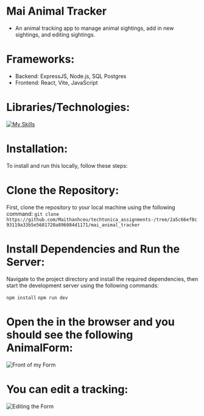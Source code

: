 # Mai Animal Tracker
- An animal tracking app to manage animal sightings, add in new sightings, and editing sightings. 

# Frameworks: 
- Backend: ExpressJS, Node.js, SQL Postgres
- Frontend: React, Vite, JavaScript 

# Libraries/Technologies: 
[![My Skills](https://skillicons.dev/icons?i=js,html,css,react,postgres,nodejs,jest,vite)](https://skillicons.dev)

# Installation: 
To install and run this locally, follow these steps:

# Clone the Repository: 
First, clone the repository to your local machine using the following command: 
`git clone https://github.com/Maithanhceu/techtonica_assignments-/tree/2a5c66ef8c93119a33b5e5681720a896084d1171/mai_animal_tracker `

# Install Dependencies and Run the Server:
Navigate to the project directory and install the required dependencies, then start the development server using the following commands:

`npm install`
`npm run dev`

# Open the  in the browser and you should see the following AnimalForm: 
![Front of my Form](https://media.giphy.com/media/3tdux2fviGR2X64Ala/giphy.gif)

# You can edit a tracking:
![Editing the Form](https://i.giphy.com/media/v1.Y2lkPTc5MGI3NjExb3ZxbTBjM2R4OWx5YWpybGl2cjZ3cDZsNWc3enU2cXZ0cDNtenlmMyZlcD12MV9pbnRlcm5hbF9naWZfYnlfaWQmY3Q9Zw/rEysEfp7wQjMse4D1W/giphy.gif)
